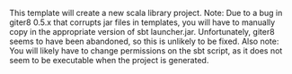 This template will create a new scala library project.  Note:  Due to a bug in giter8 0.5.x that corrupts jar files in templates, you will have to manually copy in the appropriate version of sbt launcher.jar.  Unfortunately, giter8 seems to have been abandoned, so this is unlikely to be fixed.  Also note: You will likely have to change permissions on the sbt script, as it does not seem to be executable when the project is generated.